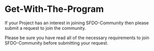 # Get-With-The-Program

If your Project has an interest in joining SFDO-Community then please submit a request to join the community.

Please be sure you have read all of the necessary requirements to join SFDO-Community before submitting your request.
